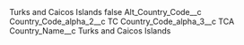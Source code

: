 <?xml version="1.0" encoding="UTF-8"?>
<CustomMetadata xmlns="http://soap.sforce.com/2006/04/metadata" xmlns:xsi="http://www.w3.org/2001/XMLSchema-instance" xmlns:xsd="http://www.w3.org/2001/XMLSchema">
    <label>Turks and Caicos Islands</label>
    <protected>false</protected>
    <values>
        <field>Alt_Country_Code__c</field>
        <value xsi:nil="true"/>
    </values>
    <values>
        <field>Country_Code_alpha_2__c</field>
        <value xsi:type="xsd:string">TC</value>
    </values>
    <values>
        <field>Country_Code_alpha_3__c</field>
        <value xsi:type="xsd:string">TCA</value>
    </values>
    <values>
        <field>Country_Name__c</field>
        <value xsi:type="xsd:string">Turks and Caicos Islands</value>
    </values>
</CustomMetadata>
